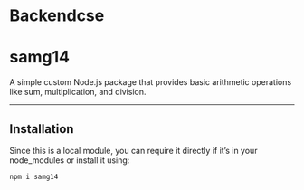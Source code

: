 # Backendcse
# samg14

A simple custom Node.js package that provides basic arithmetic operations like sum, multiplication, and division.

---

##  Installation

Since this is a local module, you can require it directly if it’s in your node_modules or install it using:

```bash
npm i samg14